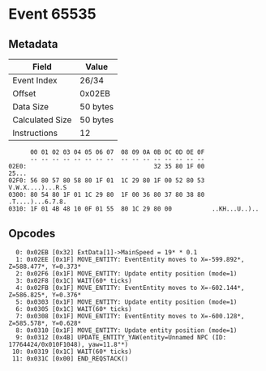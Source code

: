 # Event 65535

## Metadata

| Field           | Value    |
|-----------------|----------|
| Event Index     | 26/34    |
| Offset          | 0x02EB   |
| Data Size       | 50 bytes |
| Calculated Size | 50 bytes |
| Instructions    | 12       |

```
      00 01 02 03 04 05 06 07  08 09 0A 0B 0C 0D 0E 0F
      -- -- -- -- -- -- -- --  -- -- -- -- -- -- -- --
02E0:                                   32 35 80 1F 00             25...
02F0: 56 80 57 80 58 80 1F 01  1C 29 80 1F 00 52 80 53  V.W.X....)...R.S
0300: 80 54 80 1F 01 1C 29 80  1F 00 36 80 37 80 38 80  .T....)...6.7.8.
0310: 1F 01 4B 48 10 0F 01 55  80 1C 29 80 00           ..KH...U..)..   
```

## Opcodes

```
  0: 0x02EB [0x32] ExtData[1]->MainSpeed = 19* * 0.1
  1: 0x02EE [0x1F] MOVE_ENTITY: EventEntity moves to X=-599.892*, Z=588.477*, Y=0.373*
  2: 0x02F6 [0x1F] MOVE_ENTITY: Update entity position (mode=1)
  3: 0x02F8 [0x1C] WAIT(60* ticks)
  4: 0x02FB [0x1F] MOVE_ENTITY: EventEntity moves to X=-602.144*, Z=586.825*, Y=0.376*
  5: 0x0303 [0x1F] MOVE_ENTITY: Update entity position (mode=1)
  6: 0x0305 [0x1C] WAIT(60* ticks)
  7: 0x0308 [0x1F] MOVE_ENTITY: EventEntity moves to X=-600.128*, Z=585.578*, Y=0.628*
  8: 0x0310 [0x1F] MOVE_ENTITY: Update entity position (mode=1)
  9: 0x0312 [0x4B] UPDATE_ENTITY_YAW(entity=Unnamed NPC (ID: 17764424/0x010F1048), yaw=11.8°*)
 10: 0x0319 [0x1C] WAIT(60* ticks)
 11: 0x031C [0x00] END_REQSTACK()
```
